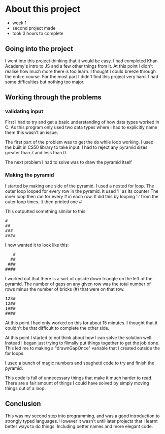 # About this project
* week 1
* second project made 
* took 3 hours to complete
  
## Going into the project

I went into this project thinking that it would be easy.
    I had completed Khan Academy's intro to JS and a few other things from it.
    At this point I didn't realise how much more there is too learn. 
        I thought I could breeze through the entire course.
    For the most part I didn't find this project very hard.
        I had some difficulties but nothing too major.

## Working through the problems

### validating input
First I had to try and get a basic understanding of how data types worked in C.
    As this program only used two data types where I had to explicitly name them this wasn't an issue.

The first part of the problem was to get the do while loop working.
    I used the built in CS50 library to take input.
    I had to reject any pyramid sizes greater than 7 and less than 0.

The next problem I had to solve was to draw the pyramid itself

### Making the pyramid

I started by making one side of the pyramid.
    I used a nested for loop.
        The outer loop looped for every row in the pyramid.
            It used 'i' as its counter
        The inner loop then ran for every # in each row.
            It did this by looping 'i' from the outer loop times.
            It then printed one #

This outputted something similar to this:

<pre>
#
##
###
####
</pre>

I now wanted it to look like this:

<pre>
   #
  ##
 ###
####
</pre>

I worked out that there is a sort of upside down triangle on the left of the pyramid.
    The number of gaps on any given row was the total number of rows minus the number of bricks (\#) that were on that row.

<pre>
123#
12##
1###
####
</pre>

At this point I had only worked on this for about 15 minutes.
    I thought that it couldn't be that difficult to complete the other side.

At this point I started to not think about how I can solve the solution well.
    Instead I began just trying to flimsily put things together to get the job done.
    This led me to making a "drawnGapOnce" variable that I created outside the for loops.
    
I used a bunch of magic numbers and spaghetti code to try and finish the pyramid.

This code is full of unnecessary things that make it much harder to read.
    There are a fair amount of things I could have solved by simply moving things out of a loop.
    
## Conclusion

This was my second step into programming, and was a good introduction to strongly typed languages. 
However it wasn't until later projects that I learnt better ways to do things. 
    Including better names and more elegant code.









